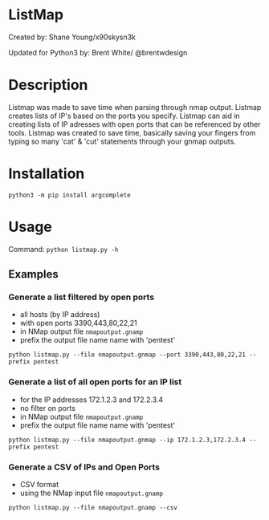 # ListMap
Created by: Shane Young/x90skysn3k

Updated for Python3 by: Brent White/ @brentwdesign

# Description
Listmap was made to save time when parsing through nmap output. Listmap creates lists of IP's based on the ports you specify. Listmap can aid in creating lists of IP adresses with open ports that can be referenced by other tools. Listmap was created to save time, basically saving your fingers from typing so many 'cat' & 'cut' statements through your gnmap outputs.

# Installation

`python3 -m pip install argcomplete`

# Usage

Command: `python listmap.py -h`

## Examples

### Generate a list filtered by open ports

* all hosts (by IP address) 
* with open ports 3390,443,80,22,21 
* in NMap output file `nmapoutput.gnamp`
* prefix the output file name name with 'pentest'

```
python listmap.py --file nmapoutput.gnmap --port 3390,443,80,22,21 --prefix pentest
```

### Generate a list of all open ports for an IP list

* for the IP addresses 172.1.2.3 and 172.2.3.4
* no filter on ports
* in NMap output file `nmapoutput.gnamp`
* prefix the output file name name with 'pentest'

```
python listmap.py --file nmapoutput.gnmap --ip 172.1.2.3,172.2.3.4 --prefix pentest
```

### Generate a CSV of IPs and Open Ports

* CSV format
* using the NMap input file `nmapoutput.gnamp`

```
python listmap.py --file nmapoutput.gnamp --csv 
```
